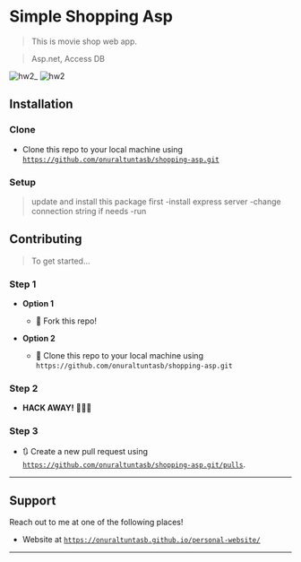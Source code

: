 
# Simple Shopping Asp

> This is movie shop web app. 
 
> Asp.net, Access DB

![hw2_](https://user-images.githubusercontent.com/53194850/91486889-91bc9000-e8b5-11ea-8e63-f283e6bb7b67.PNG)
![hw2](https://user-images.githubusercontent.com/53194850/91486894-93865380-e8b5-11ea-9de4-04fd82d5d731.PNG)


## Installation

### Clone

- Clone this repo to your local machine using <a href="https://github.com/onuraltuntasb/shopping-asp.git" target="_blank">`https://github.com/onuraltuntasb/shopping-asp.git`</a>

### Setup

> update and install this package first
-install express server
-change connection string if needs 
-run

## Contributing

> To get started...

### Step 1

- **Option 1**
    - 🍴 Fork this repo!

- **Option 2**
    - 👯 Clone this repo to your local machine using `https://github.com/onuraltuntasb/shopping-asp.git`

### Step 2

- **HACK AWAY!** 🔨🔨🔨

### Step 3

- 🔃 Create a new pull request using <a href="https://github.com/onuraltuntasb/shopping-asp.git/pulls" target="_blank">`https://github.com/onuraltuntasb/shopping-asp.git/pulls`</a>.

---

## Support

Reach out to me at one of the following places!

- Website at <a href="https://onuraltuntasb.github.io/personal-website/" target="_blank">`https://onuraltuntasb.github.io/personal-website/`</a>

---

